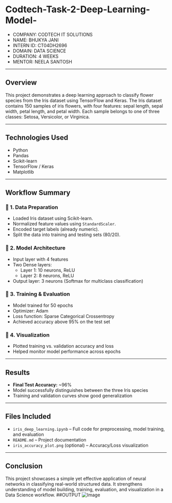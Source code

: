 # Codtech-Task-2-Deep-Learning-Model-
- COMPANY: CODTECH IT SOLUTIONS
- NAME: BHUKYA JANI
- INTERN ID: CT04DH2696
- DOMAIN: DATA SCIENCE
- DURATION: 4 WEEKS
- MENTOR: NEELA SANTOSH
---

## Overview
This project demonstrates a deep learning approach to classify flower species from the Iris dataset using TensorFlow and Keras. The Iris dataset contains 150 samples of iris flowers, with four features: sepal length, sepal width, petal length, and petal width. Each sample belongs to one of three classes: Setosa, Versicolor, or Virginica.

---

## Technologies Used
- Python  
- Pandas  
- Scikit-learn  
- TensorFlow / Keras  
- Matplotlib  

---

## Workflow Summary

### 🔹 1. Data Preparation
- Loaded Iris dataset using Scikit-learn.
- Normalized feature values using `StandardScaler`.
- Encoded target labels (already numeric).
- Split the data into training and testing sets (80/20).

### 🔹 2. Model Architecture
- Input layer with 4 features
- Two Dense layers: 
  - Layer 1: 10 neurons, ReLU
  - Layer 2: 8 neurons, ReLU
- Output layer: 3 neurons (Softmax for multiclass classification)

### 🔹 3. Training & Evaluation
- Model trained for 50 epochs
- Optimizer: Adam
- Loss function: Sparse Categorical Crossentropy
- Achieved accuracy above 95% on the test set

### 🔹 4. Visualization
- Plotted training vs. validation accuracy and loss
- Helped monitor model performance across epochs

---

## Results
- **Final Test Accuracy:** ~96%  
- Model successfully distinguishes between the three Iris species  
- Training and validation curves show good generalization

---

## Files Included
- `iris_deep_learning.ipynb` – Full code for preprocessing, model training, and evaluation  
- `README.md` – Project documentation  
- `iris_accuracy_plot.png` (optional) – Accuracy/Loss visualization

---

## Conclusion
This project showcases a simple yet effective application of neural networks in classifying real-world structured data. It strengthens understanding of model building, training, evaluation, and visualization in a Data Science workflow.
##OUTPUT
![Image](https://github.com/user-attachments/assets/260aa2d4-3a52-4aeb-87ee-7482630e87da)
